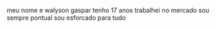 meu nome e walyson gaspar
tenho 17 anos
trabalhei no mercado
sou sempre pontual
sou esforcado para tudo
